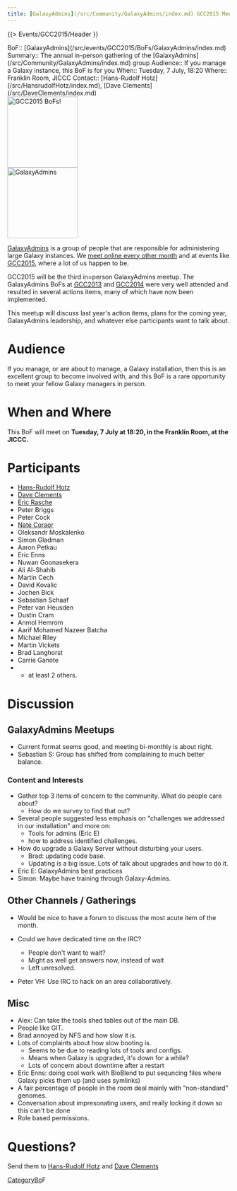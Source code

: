 ```yaml
---
title: [GalaxyAdmins](/src/Community/GalaxyAdmins/index.md) GCC2015 Meetup
---
```

{{> Events/GCC2015/Header }}



<div class='dictbox'>
 BoF:: [GalaxyAdmins](/src/events/GCC2015/BoFs/GalaxyAdmins/index.md)
 Summary:: The annual in-person gathering of the [GalaxyAdmins](/src/Community/GalaxyAdmins/index.md) group
 Audience:: If you manage a Galaxy instance, this BoF is for you 
 When:: Tuesday, 7 July, 18:20
 Where:: Franklin Room, JICCC
 Contact:: [Hans-Rudolf Hotz](/src/HansrudolfHotz/index.md), [Dave Clements](/src/DaveClements/index.md)
</div>

<div class='left'><a href='/src/events/GCC2015/BoFs/index.md'><img src="/src/images/Logos/GCC2015BoFs300.png" alt="GCC2015 BoFs!" width="160" /></a>
<br />
<a href='/src/Community/GalaxyAdmins/index.md'><img src="/src/images/Logos/GalaxyAdmins.png" alt="GalaxyAdmins" width="160" /></a></div>

[GalaxyAdmins](/src/Community/GalaxyAdmins/index.md) is a group of people that are responsible for administering large Galaxy instances.  We [meet online every other month](/src/Community/GalaxyAdmins/Meetups/index.md) and at events like [GCC2015](http://gcc2015.tsl.ac.uk/), where a lot of us happen to be.

GCC2015 will be the third in=person GalaxyAdmins meetup.  The GalaxyAdmins BoFs at [GCC2013](/src/events/GCC2013/BoF/GalaxyAdmins/index.md) and [GCC2014](/src/events/GCC2014/BoFs/GalaxyAdmins/index.md) were very well attended and resulted in several actions items, many of which have now been implemented.

This meetup will discuss last year's action items, plans for the coming year, GalaxyAdmins leadership, and whatever else participants want to talk about.

# Audience

If you manage, or are about to manage, a Galaxy installation, then this is an excellent group to become involved with, and this BoF is a rare opportunity to meet your fellow Galaxy managers in person.

# When and Where

This BoF will meet on **Tuesday, 7 July at 18:20, in the Franklin Room, at the JICCC.**

# Participants

* [Hans-Rudolf Hotz](/src/HansrudolfHotz/index.md)
* [Dave Clements](/src/DaveClements/index.md)
* [Eric Rasche](/src/EricRasche/index.md)
* Peter Briggs
* Peter Cock
* [Nate Coraor](/src/nate/index.md)
* Oleksandr Moskalenko
* Simon Gladman
* Aaron Petkau
* Eric Enns
* Nuwan Goonasekera
* Ali Al-Shahib
* Martin Cech
* David Kovalic
* Jochen Bick
* Sebastian Schaaf
* Peter van Heusden
* Dustin Cram
* Anmol Hemrom
* Aarif Mohamed Nazeer Batcha
* Michael Riley
* Martin Vickets
* Brad Langhorst
* Carrie Ganote
* + at least 2 others.

# Discussion

## GalaxyAdmins Meetups

* Current format seems good, and meeting bi-monthly is about right.
* Sebastian S: Group has shifted from complaining to much better balance.

### Content and Interests

* Gather top 3 items of concern to the community.  What do people care about?
  * How do we survey to find that out?
* Several people suggested less emphasis on "challenges we addressed in our installation" and more on:
  * Tools for admins (Eric E)
  * how to address identified challenges.
* How do upgrade a Galaxy Server without disturbing your users.
  * Brad: updating code base.
  * Updating is a big issue.  Lots of talk about upgrades and how to do it.
* Eric E: GalaxyAdmins best practices
* Simon: Maybe have training through Galaxy-Admins.

## Other Channels / Gatherings

* Would be nice to have a forum to discuss the most acute item of the month.
* Could we have dedicated time on the IRC?
  * People don't want to wait?
  * Might as well get answers now, instead of wait
  * Left unresolved.

* Peter VH: Use IRC to hack on an area collaboratively.

## Misc

* Alex: Can take the tools shed tables out of the main DB.
* People like GIT.
* Brad annoyed by NFS and how slow it is.
* Lots of complaints about how slow booting is.
  * Seems to be due to reading lots of tools and configs.
  * Means when Galaxy is upgraded, it's down for a while?
  * Lots of concern about downtime after a restart
* Eric Enns: doing cool work with BioBlend to put sequncing files where Galaxy picks them up (and uses symlinks)
* A fair percentage of people in the room deal mainly with "non-standard" genomes.
* Conversation about impresonating users, and really locking it down so this can't be done
* Role based permissions.

# Questions?

Send them to [Hans-Rudolf Hotz](/src/HansrudolfHotz/index.md) and [Dave Clements](/src/DaveClements/index.md)

[CategoryBo](/src/CategoryBo/index.md)F
